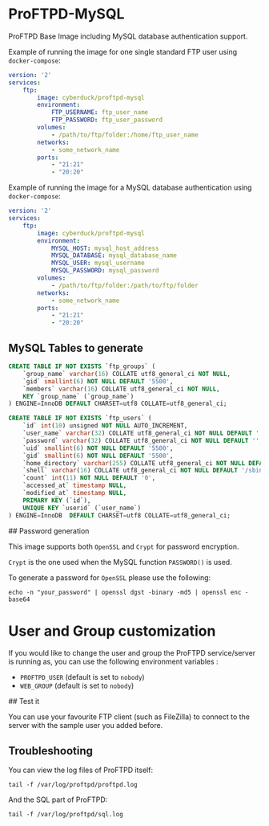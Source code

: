 # ProFTPD-MySQL

ProFTPD Base Image including MySQL database authentication support.

Example of running the image for one single standard FTP user using `docker-compose`:

```yaml
version: '2'
services:
    ftp:
        image: cyberduck/proftpd-mysql
        environment:
            FTP_USERNAME: ftp_user_name
            FTP_PASSWORD: ftp_user_password
        volumes:
            - /path/to/ftp/folder:/home/ftp_user_name
        networks:
            - some_network_name
        ports:
            - "21:21"
            - "20:20"
```

Example of running the image for a MySQL database authentication using `docker-compose`:

```yaml
version: '2'
services:
    ftp:
        image: cyberduck/proftpd-mysql
        environment:
            MYSQL_HOST: mysql_host_address
            MYSQL_DATABASE: mysql_database_name
            MYSQL_USER: mysql_username
            MYSQL_PASSWORD: mysql_password
        volumes:
            - /path/to/ftp/folder:/path/to/ftp/folder
        networks:
            - some_network_name
        ports:
            - "21:21"
            - "20:20"
```

## MySQL Tables to generate

```sql
CREATE TABLE IF NOT EXISTS `ftp_groups` (
    `group_name` varchar(16) COLLATE utf8_general_ci NOT NULL,
    `gid` smallint(6) NOT NULL DEFAULT '5500',
    `members` varchar(16) COLLATE utf8_general_ci NOT NULL,
    KEY `group_name` (`group_name`)
) ENGINE=InnoDB DEFAULT CHARSET=utf8 COLLATE=utf8_general_ci;
```

```sql
CREATE TABLE IF NOT EXISTS `ftp_users` (
    `id` int(10) unsigned NOT NULL AUTO_INCREMENT,
    `user_name` varchar(32) COLLATE utf8_general_ci NOT NULL DEFAULT '',
    `password` varchar(32) COLLATE utf8_general_ci NOT NULL DEFAULT '',
    `uid` smallint(6) NOT NULL DEFAULT '5500',
    `gid` smallint(6) NOT NULL DEFAULT '5500',
    `home_directory` varchar(255) COLLATE utf8_general_ci NOT NULL DEFAULT '',
    `shell` varchar(16) COLLATE utf8_general_ci NOT NULL DEFAULT '/sbin/nologin',
    `count` int(11) NOT NULL DEFAULT '0',
    `accessed_at` timestamp NULL,
    `modified_at` timestamp NULL,
    PRIMARY KEY (`id`),
    UNIQUE KEY `userid` (`user_name`)
) ENGINE=InnoDB  DEFAULT CHARSET=utf8 COLLATE=utf8_general_ci;
```

## Password generation

This image supports both `OpenSSL` and `Crypt` for password encryption.

`Crypt` is the one used when the MySQL function `PASSWORD()` is used.

To generate a password for `OpenSSL` please use the following:

`echo -n "your_password" | openssl dgst -binary -md5 | openssl enc -base64`

# User and Group customization

If you would like to change the user and group the ProFTPD service/server is running as,
you can use the following environment variables :

* `PROFTPD_USER` (default is set to `nobody`)
* `WEB_GROUP` (default is set to `nobody`)

## Test it

You can use your favourite FTP client (such as FileZilla) to connect to the server with the sample user you added before.

## Troubleshooting

You can view the log files of ProFTPD itself:

`tail -f /var/log/proftpd/proftpd.log`

And the SQL part of ProFTPD:

`tail -f /var/log/proftpd/sql.log`
